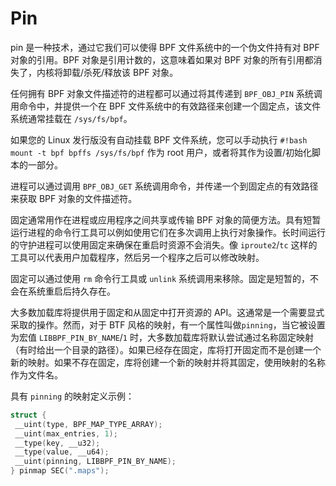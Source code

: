 # Pin

pin 是一种技术，通过它我们可以使得 BPF 文件系统中的一个伪文件持有对 BPF 对象的引用。BPF 对象是引用计数的，这意味着如果对 BPF 对象的所有引用都消失了，内核将卸载/杀死/释放该 BPF 对象。

任何拥有 BPF 对象文件描述符的进程都可以通过将其传递到 `BPF_OBJ_PIN` 系统调用命令中，并提供一个在 BPF 文件系统中的有效路径来创建一个固定点，该文件系统通常挂载在 `/sys/fs/bpf`。

如果您的 Linux 发行版没有自动挂载 BPF 文件系统，您可以手动执行 `#!bash mount -t bpf bpffs /sys/fs/bpf` 作为 root 用户，或者将其作为设置/初始化脚本的一部分。

进程可以通过调用 `BPF_OBJ_GET` 系统调用命令，并传递一个到固定点的有效路径来获取 BPF 对象的文件描述符。

固定通常用作在进程或应用程序之间共享或传输 BPF 对象的简便方法。具有短暂运行进程的命令行工具可以例如使用它们在多次调用上执行对象操作。长时间运行的守护进程可以使用固定来确保在重启时资源不会消失。像 `iproute2`/`tc` 这样的工具可以代表用户加载程序，然后另一个程序之后可以修改映射。

固定可以通过使用 `rm` 命令行工具或 `unlink` 系统调用来移除。固定是短暂的，不会在系统重启后持久存在。

大多数加载库将提供用于固定和从固定中打开资源的 API。这通常是一个需要显式采取的操作。然而，对于 BTF 风格的映射，有一个属性叫做`pinning`，当它被设置为宏值 `LIBBPF_PIN_BY_NAME`/`1` 时，大多数加载库将默认尝试通过名称固定映射（有时给出一个目录的路径）。如果已经存在固定，库将打开固定而不是创建一个新的映射。如果不存在固定，库将创建一个新的映射并将其固定，使用映射的名称作为文件名。

具有 `pinning` 的映射定义示例：

```c
struct {
 __uint(type, BPF_MAP_TYPE_ARRAY);
 __uint(max_entries, 1);
 __type(key, __u32);
 __type(value, __u64);
 __uint(pinning, LIBBPF_PIN_BY_NAME);
} pinmap SEC(".maps");
```
